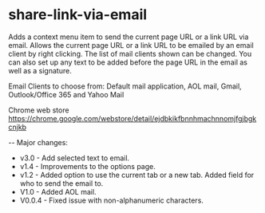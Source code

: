 # share-link-via-email

Adds a context menu item to send the current page URL or a link URL via email.
Allows the current page URL or a link URL to be emailed by an email client by right clicking. The list of mail clients shown can be changed. You can also set up any text to be added before the page URL in the email as well as a signature.

Email Clients to choose from:
Default mail application, AOL mail, Gmail, Outlook/Office 365 and Yahoo Mail

Chrome web store https://chrome.google.com/webstore/detail/ejdbkikfbnnhmachnnomjfgjbgkcnjkb

--
Major changes:

- v3.0 - Add selected text to email.
- v1.4 - Improvements to the options page.
- v1.2 - Added option to use the current tab or a new tab. Added field for who to send the email to.
- V1.0 - Added AOL mail.
- V0.0.4 - Fixed issue with non-alphanumeric characters.
